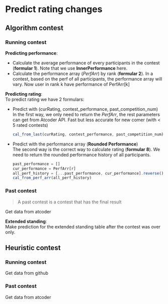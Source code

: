 # Predict rating changes

## Algorithm contest

### Running contest

**Predicting performance**:  
* Calculate the average performance of every participants in the contest (**formular 1**). Note that we use **InnerPerformance** here.
* Calculate the performance array (*PerfArr*) by rank (**formular 2**). In a contest, based on the perf of all participants, the performance array will vary. Now user in rank k have performance of PerfArr[k]

**Predicting rating**:  
To predict rating we have 2 formulars:
* Predict with (curRating, contest_performance, past_competition_num)  
In the first way, we only need to return the *PerfArr*, the rest parameters can get from Atcoder API. Fast but less accurate for new comer (with < 5 rated contests)  
    ```js
    cal_from_last(curRating, contest_performance, past_competition_num)
    ```
* Predict with the performance array (**Rounded Performance**)    
The second way is the correct way to calculate rating (**formular 8**). We need to return the rounded performance history of all participants. 
    ```js
    past_performance = []
    cur_performance = PerfArr[r]
    all_perf_history = [...past_performance, cur_performance].reverse()
    cal_from_perf_arr(all_perf_history)
    ```


### Past contest
> A past contest is a contest that has the final result

Get data from atcoder

**Extended standing**:  
Make prediction for the extended standing table after the contest was over only.

## Heuristic contest

### Running contest

Get data from github

### Past contest
Get data from atcoder
